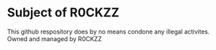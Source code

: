 # Subject of R0CKZZ

This github respository does by no means condone any illegal activites. Owned and managed by R0CKZZ
